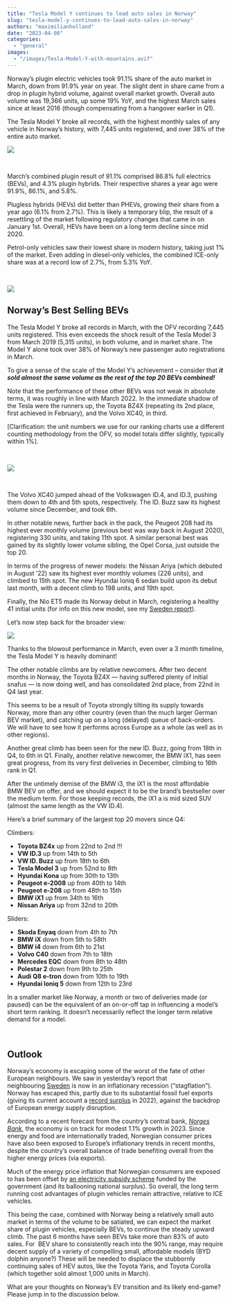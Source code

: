 ```yaml
---
title: "Tesla Model Y continues to lead auto sales in Norway"
slug: "tesla-model-y-continues-to-lead-auto-sales-in-norway"
authors: "maximilianholland"
date: "2023-04-08"
categories: 
  - "general"
images: 
  - "/images/Tesla-Model-Y-with-mountains.avif"
---
```


Norway’s plugin electric vehicles took 91.1% share of the auto market in March, down from 91.9% year on year. The slight dent in share came from a drop in plugin hybrid volume, against overall market growth. Overall auto volume was 19,366 units, up some 19% YoY, and the highest March sales since at least 2016 (though compensating from a hangover earlier in Q1).

The Tesla Model Y broke all records, with the highest monthly sales of any vehicle in Norway’s history, with 7,445 units registered, and over 38% of the entire auto market.

![](images/March-2023-Norway-Passenger-Auto-Registrations.avif)

 

March’s combined plugin result of 91.1% comprised 86.8% full electrics (BEVs), and 4.3% plugin hybrids. Their respective shares a year ago were 91.9%, 86.1%, and 5.8%.

Plugless hybrids (HEVs) did better than PHEVs, growing their share from a year ago (6.1% from 2.7%). This is likely a temporary blip, the result of a resettling of the market following regulatory changes that came in on January 1st. Overall, HEVs have been on a long term decline since mid 2020.

Petrol-only vehicles saw their lowest share in modern history, taking just 1% of the market. Even adding in diesel-only vehicles, the combined ICE-only share was at a record low of 2.7%, from 5.3% YoY.

 

![](images/March-2023-Norway-Monthly-Powertrain-Market-Share.avif)

## Norway’s Best Selling BEVs

The Tesla Model Y broke all records in March, with the OFV recording 7,445 units registered. This even exceeds the shock result of the Tesla Model 3 from March 2019 (5,315 units), in both volume, and in market share. The Model Y alone took over 38% of Norway’s new passenger auto registrations in March.

To give a sense of the scale of the Model Y’s achievement – consider that **_it sold almost the same volume as the rest of the top 20 BEVs combined!_**

Note that the performance of these other BEVs was not weak in absolute terms, it was roughly in line with March 2022. In the immediate shadow of the Tesla were the runners up, the Toyota BZ4X (repeating its 2nd place, first achieved in February), and the Volvo XC40, in third.

\[Clarification: the unit numbers we use for our ranking charts use a different counting methodology from the OFV, so model totals differ slightly, typically within 1%\].

 

![](images/Norway-BEVs-March-23.avif)

 

The Volvo XC40 jumped ahead of the Volkswagen ID.4, and ID.3, pushing them down to 4th and 5th spots, respectively. The ID. Buzz saw its highest volume since December, and took 6th.

In other notable news, further back in the pack, the Peugeot 208 had its highest ever monthly volume (previous best was way back in August 2020), registering 330 units, and taking 11th spot. A similar personal best was gained by its slightly lower volume sibling, the Opel Corsa, just outside the top 20.

In terms of the progress of newer models: the Nissan Ariya (which debuted in August ’22) saw its highest ever monthly volumes (226 units), and climbed to 15th spot. The new Hyundai Ioniq 6 sedan build upon its debut last month, with a decent climb to 198 units, and 19th spot.

Finally, the Nio ET5 made its Norway debut in March, registering a healthy 41 initial units (for info on this new model, see my [Sweden report](/2023/04/07/tesla-model-y-strengthens-its-position-in-sweden/)).

Let’s now step back for the broader view:

![](images/Norway-BEVs-March-23-Trailing-Qtr.avif)

Thanks to the blowout performance in March, even over a 3 month timeline, the Tesla Model Y is heavily dominant!

The other notable climbs are by relative newcomers. After two decent months in Norway, the Toyota BZ4X — having suffered plenty of initial snafus — is now doing well, and has consolidated 2nd place, from 22nd in Q4 last year.

This seems to be a result of Toyota strongly tilting its supply towards Norway, more than any other country (even than the much larger German BEV market), and catching up on a long (delayed) queue of back-orders. We will have to see how it performs across Europe as a whole (as well as in other regions).

Another great climb has been seen for the new ID. Buzz, going from 18th in Q4, to 6th in Q1. Finally, another relative newcomer, the BMW iX1, has seen great progress, from its very first deliveries in December, climbing to 16th rank in Q1.

After the untimely demise of the BMW i3, the iX1 is the most affordable BMW BEV on offer, and we should expect it to be the brand’s bestseller over the medium term. For those keeping records, the iX1 a is mid sized SUV (almost the same length as the VW ID.4).

Here’s a brief summary of the largest top 20 movers since Q4:

Climbers:

- **Toyota BZ4x** up from 22nd to 2nd !!!
- **VW ID.3** up from 14th to 5th
- **VW ID. Buzz** up from 18th to 6th
- **Tesla Model 3** up from 52nd to 8th
- **Hyundai Kona** up from 30th to 13th
- **Peugeot e-2008** up from 40th to 14th
- **Peugeot e-208** up from 48th to 15th
- **BMW iX1** up from 34th to 16th
- **Nissan Ariya** up from 32nd to 20th

Sliders:

- **Skoda Enyaq** down from 4th to 7th
- **BMW iX** down from 5th to 58th
- **BMW i4** down from 6th to 21st
- **Volvo C40** down from 7th to 18th
- **Mercedes EQC** down from 8th to 48th
- **Polestar 2** down from 9th to 25th
- **Audi Q8 e-tron** down from 10th to 19th
- **Hyundai Ioniq 5** down from 12th to 23rd

In a smaller market like Norway, a month or two of deliveries made (or paused) can be the equivalent of an on-or-off tap in influencing a model’s short term ranking. It doesn’t necessarily reflect the longer term relative demand for a model.

 

## Outlook

Norway’s economy is escaping some of the worst of the fate of other European neighbours. We saw in yesterday’s report that neighbouring [Sweden](/2023/04/07/tesla-model-y-strengthens-its-position-in-sweden/) is now in an inflationary recession (“stagflation”). Norway has escaped this, partly due to its substantial fossil fuel exports (giving its current account a [record surplus](https://www.dbrsmorningstar.com/research/412175/dbrs-morningstar-confirms-the-kingdom-of-norway-at-aaa-stable-trend) in 2022), against the backdrop of European energy supply disruption.

According to a recent forecast from the country’s central bank, [_Norges Bank_](https://www.dbrsmorningstar.com/research/412175/dbrs-morningstar-confirms-the-kingdom-of-norway-at-aaa-stable-trend), the economy is on track for modest 1.1% growth in 2023. Since energy and food are internationally traded, Norwegian consumer prices have also been exposed to Europe’s inflationary trends in recent months, despite the country’s overall balance of trade benefiting overall from the higher energy prices (via exports).

Much of the energy price inflation that Norwegian consumers are exposed to has been offset by [an electricity subsidy scheme](https://www.thelocal.no/20230210/food-and-energy-prices-drive-unexpectedly-high-norwegian-inflation-figures) funded by the government (and its ballooning national surplus). So overall, the long term running cost advantages of plugin vehicles remain attractive, relative to ICE vehicles.

This being the case, combined with Norway being a relatively small auto market in terms of the volume to be satiated, we can expect the market share of plugin vehicles, especially BEVs, to continue the steady upward climb. The past 6 months have seen BEVs take more than 83% of auto sales. For  BEV share to consistently reach into the 90% range, may require decent supply of a variety of compelling small, affordable models (BYD dolphin anyone?) These will be needed to displace the stubbornly continuing sales of HEV autos, like the Toyota Yaris, and Toyota Corolla (which together sold almost 1,000 units in March).

What are your thoughts on Norway’s EV transition and its likely end-game? Please jump in to the discussion below.
